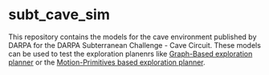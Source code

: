 # subt_cave_sim

This repository contains the models for the cave environment published by DARPA for the DARPA Subterranean Challenge - Cave Circuit.
These models can be used to test the exploration planenrs like [Graph-Based exploration planner](https://github.com/unr-arl/gbplanner_ros) or the [Motion-Primitives based exploration planner](https://github.com/unr-arl/mbplanner_ros).

